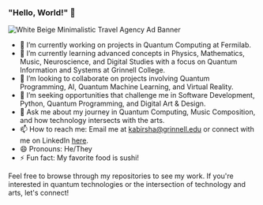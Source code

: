 ### "Hello, World!" 👋
![White Beige Minimalistic Travel Agency Ad Banner](https://github.com/shabab-kabir/shabab-kabir/assets/126777449/fd783450-d003-442a-a22c-d962b1af4b39)


- 🔭 I’m currently working on projects in Quantum Computing at Fermilab.
- 🌱 I’m currently learning advanced concepts in Physics, Mathematics, Music, Neuroscience, and Digital Studies with a focus on Quantum Information and Systems at Grinnell College.
- 👯 I’m looking to collaborate on projects involving Quantum Programming, AI, Quantum Machine Learning, and Virtual Reality.
- 🤔 I’m seeking opportunities that challenge me in Software Development, Python, Quantum Programming, and Digital Art & Design.
- 💬 Ask me about my journey in Quantum Computing, Music Composition, and how technology intersects with the arts.
- 📫 How to reach me: Email me at kabirsha@grinnell.edu or connect with me on LinkedIn [here](https://linkedin.com/in/shabab-kabir).
- 😄 Pronouns: He/They
- ⚡ Fun fact: My favorite food is sushi!

Feel free to browse through my repositories to see my work. If you're interested in quantum technologies or the intersection of technology and arts, let's connect!

